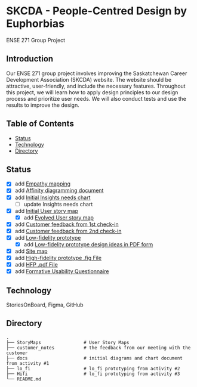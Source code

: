 # SKCDA - People-Centred Design by Euphorbias
ENSE 271 Group Project

## Introduction
Our ENSE 271 group project involves improving the Saskatchewan Career Development Association (SKCDA) website. The website should be attractive, user-friendly, and include the necessary features. Throughout this project, we will learn how to apply design principles to our design process and prioritize user needs. We will also conduct tests and use the results to improve the design.

## Table of Contents
* [Status](#status)
* [Technology](#technology)
* [Directory](#directory)

## Status
- [x] add [Empathy mapping](https://github.com/Euphorbias-ENSE-271-Github/ENSE271_SKCDA_Euphorbias-2023SS/tree/main/docs)
- [x] add [Affinity diagramming document](https://github.com/Euphorbias-ENSE-271-Github/ENSE271_SKCDA_Euphorbias-2023SS/tree/main/docs)
- [x] add [Initial Insights needs chart](https://github.com/Euphorbias-ENSE-271-Github/ENSE271_SKCDA_Euphorbias-2023SS/tree/main/docs)
    - [ ] update Insights needs chart 
- [x] add [Initial User story map](https://github.com/Euphorbias-ENSE-271-Github/ENSE271_SKCDA_Euphorbias-2023SS/tree/main/StoryMaps)
    - [x] add [Evolved User story map](https://github.com/Euphorbias-ENSE-271-Github/ENSE271_SKCDA_Euphorbias-2023SS/tree/main/StoryMaps)
- [x] add [Customer feedback from 1st check-in](https://github.com/Euphorbias-ENSE-271-Github/ENSE271_SKCDA_Euphorbias-2023SS/tree/main/customer_notes)
- [x] add [Customer feedback from 2nd check-in](https://github.com/Euphorbias-ENSE-271-Github/ENSE271_SKCDA_Euphorbias-2023SS/tree/main/customer_notes)
- [x] add [Low-fidelity prototype](https://github.com/Euphorbias-ENSE-271-Github/ENSE271_SKCDA_Euphorbias-2023SS/tree/main/lo_fi)
    - [x] add [Low-fidelity prototype design ideas in PDF form](https://github.com/Euphorbias-ENSE-271-Github/ENSE271_SKCDA_Euphorbias-2023SS/tree/main/lo_fi)
- [x] add [Site map](https://github.com/Euphorbias-ENSE-271-Github/ENSE271_SKCDA_Euphorbias-2023SS/tree/main/lo_fi)
- [x] add [High-fidelity prototype .fig File](https://github.com/Euphorbias-ENSE-271-Github/ENSE271_SKCDA_Euphorbias-2023SS/tree/main/Hifi.)
- [x] add [HFP .pdf File](https://github.com/Euphorbias-ENSE-271-Github/ENSE271_SKCDA_Euphorbias-2023SS/tree/main/Hifi.)
- [x] add [Formative Usability Questionnaire](https://github.com/Euphorbias-ENSE-271-Github/ENSE271_SKCDA_Euphorbias-2023SS/tree/main/Hifi.)

## Technology
StoriesOnBoard, Figma, GitHub

## Directory
    .
    ├── StoryMaps                # User Story Maps 
    ├── customer_notes           # the feedback from our meeting with the customer
    ├── docs                     # initial diagrams and chart document from activity #1
    ├── lo_fi                    # lo_fi prototyping from activity #2
    ├── Hifi                     # lo_fi prototyping from activity #3
    └── README.md

